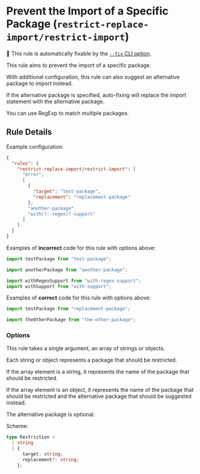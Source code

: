 # Prevent the Import of a Specific Package (`restrict-replace-import/restrict-import`)

🔧 This rule is automatically fixable by the [`--fix` CLI option](https://eslint.org/docs/latest/user-guide/command-line-interface#--fix).

<!-- end auto-generated rule header -->

This rule aims to prevent the import of a specific package.

With additional configuration, this rule can also suggest an alternative package to import instead.

If the alternative package is specified, auto-fixing will replace the import statement with the alternative package.

You can use RegExp to match multiple packages.

## Rule Details

Example configuration:

```json
{
  "rules": {
    "restrict-replace-import/restrict-import": [
      "error",
      [
        {
          "target": "test-package",
          "replacement": "replacement-package"
        },
        "another-package"
        "with(?:-regex)?-support"
      ]
    ]
  }
}
```

Examples of **incorrect** code for this rule with options above:

```js
import testPackage from "test-package";

import anotherPackage from "another-package";

import withRegexSupport from "with-regex-support";
import withSupport from "with-support";
```

Examples of **correct** code for this rule with options above:

```js
import testPackage from "replacement-package";

import theOtherPackage from "the-other-package";
```

### Options

This rule takes a single argument, an array of strings or objects.

Each string or object represents a package that should be restricted.

If the array element is a string, it represents the name of the package that should be restricted.

If the array element is an object, it represents the name of the package that should be restricted and the alternative package that should be suggested instead.

The alternative package is optional.

Scheme:

```ts
type Restriction =
  | string
  | {
      target: string;
      replacement?: string;
    };
```
